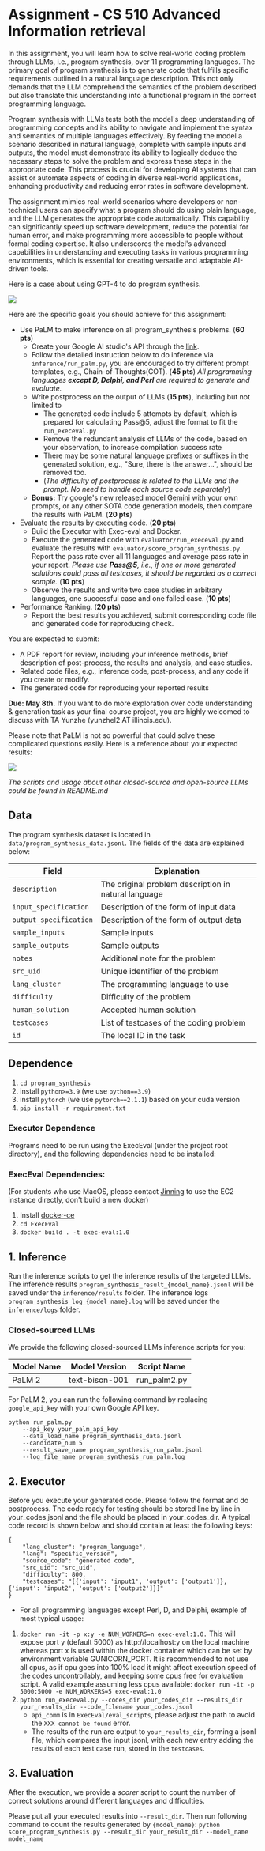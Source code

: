 # Assignment - CS 510 Advanced Information retrieval

In this assignment, you will learn how to solve real-world coding problem through LLMs, i.e., program synthesis, over 11 programming languages.  The primary goal of program synthesis is to generate code that fulfills specific requirements outlined in a natural language description. This not only demands that the LLM comprehend the semantics of the problem described but also translate this understanding into a functional program in the correct programming language.

Program synthesis with LLMs tests both the model's deep understanding of programming concepts and its ability to navigate and implement the syntax and semantics of multiple languages effectively. By feeding the model a scenario described in natural language, complete with sample inputs and outputs, the model must demonstrate its ability to logically deduce the necessary steps to solve the problem and express these steps in the appropriate code. This process is crucial for developing AI systems that can assist or automate aspects of coding in diverse real-world applications, enhancing productivity and reducing error rates in software development.

The assignment mimics real-world scenarios where developers or non-technical users can specify what a program should do using plain language, and the LLM generates the appropriate code automatically. This capability can significantly speed up software development, reduce the potential for human error, and make programming more accessible to people without formal coding expertise. It also underscores the model's advanced capabilities in understanding and executing tasks in various programming environments, which is essential for creating versatile and adaptable AI-driven tools.

Here is a case about using GPT-4 to do program synthesis.

<img src="../images/task_description.png">

Here are the specific goals you should achieve for this assignment:

- Use PaLM to make inference on all program_synthesis problems. (**60 pts**)
  - Create your Google AI studio's API through the [link](https://aistudio.google.com/app/apikey).
  - Follow the detailed instruction below to do inference via `inference/run_palm.py`, you are encouraged to try different prompt templates, e.g., Chain-of-Thoughts(COT). (**45 pts**) *All programming languages **except D, Delphi, and Perl** are required to generate and evaluate.* 
  - Write postprocess on the output of LLMs (**15 pts**), including but not limited to
    - The generated code include 5 attempts by default, which is prepared for calculating Pass@5, adjust the format to fit the `run_execeval.py`
    - Remove the redundant analysis of LLMs of the code, based on your observation, to increase compilation success rate
    - There may be some natural language prefixes or suffixes in the generated solution, e.g., "Sure, there is the answer...", should be removed too. 
    - (*The difficulty of postprocess is related to the LLMs and the prompt. No need to handle each source code separately*)
  - **Bonus:** Try google's new released model [Gemini](https://gemini.google.com/) with your own prompts, or any other SOTA code generation models, then compare the results with PaLM. (**20 pts**)
- Evaluate the results by executing code. (**20 pts**)
  - Build the Executor with Exec-eval and Docker. 
  - Execute the generated code with `evaluator/run_execeval.py` and evaluate the results with `evaluator/score_program_synthesis.py`. Report the pass rate over all 11 languages and average pass rate in your report. *Please use **Pass@5**, i.e., if one or more generated solutions could pass all testcases, it should be regarded as a correct sample.* (**10 pts**)
  - Observe the results and write two case studies in arbitrary languages, one successful case and one failed case. (**10 pts**) 
- Performance Ranking. (**20 pts**)
  - Report the best results you achieved, submit corresponding code file and generated code for reproducing check.

You are expected to submit:

- A PDF report for review, including your inference methods, brief description of post-process, the results and analysis, and case studies.
- Related code files, e.g., inference code, post-process, and any code if you create or modify.
- The generated code for reproducing your reported results

**Due: May 8th.**
If you want to do more exploration over code understanding & generation task as your final course project, you are highly welcomed to discuss with TA Yunzhe (yunzhel2 AT illinois.edu).


Please note that PaLM is not so powerful that could solve these complicated questions easily. Here is a reference about your expected results:

<img src="../images/performance.png">

*The scripts and usage about other closed-source and open-source LLMs could be found in README.md*

## Data
The program synthesis dataset is located in `data/program_synthesis_data.jsonl`. The fields of the data are explained below:

| Field                	| Explanation                                          	         |
|----------------------	|----------------------------------------------------------------|
| `description`          	| The original problem description in natural language 	         |
| `input_specification`  	| Description of the form of input data                	         |
| `output_specification` 	| Description of the form of output data               	         |
| `sample_inputs`        	| Sample inputs                                        	         |
| `sample_outputs`       	| Sample outputs                                       	         |
| `notes`                	| Additional note for the problem                              	 |
| `src_uid`              	| Unique identifier of the problem                     	         |
| `lang_cluster`         	| The programming language to use                      	         |
| `difficulty`           	| Difficulty of the problem                            	         |
| `human_solution`       	| Accepted human solution                              	         |
| `testcases`            	| List of testcases of the coding problem           	         |
| `id`                   	| The local ID in the task                             	         |

## Dependence 
1. `cd program_synthesis`
2. install `python>=3.9` (we use `python==3.9`)
3. install `pytorch` (we use `pytorch==2.1.1`) based on your cuda version
4. ``pip install -r requirement.txt``

### Executor Dependence

Programs need to be run using the ExecEval (under the project root directory), and the following dependencies need to be installed:

### ExecEval Dependencies: 
(For students who use MacOS, please contact [Jinning](https://campuswire.com/c/G09D13B5A/feed/277) to use the EC2 instance directly, don't build a new docker)
1. Install [docker-ce](https://docs.docker.com/engine/install/)
2. `cd ExecEval`
3. `docker build . -t exec-eval:1.0`

## 1. Inference
Run the inference scripts to get the inference results of the targeted LLMs. The inference results `program_synthesis_result_{model_name}.jsonl` will be saved under the `inference/results` folder. The inference logs `program_synthesis_log_{model_name}.log` will be saved under the `inference/logs` folder.

### Closed-sourced LLMs

We provide the following closed-sourced LLMs inference scripts for you:


| Model Name | Model Version      | Script Name  |
| ---------- | ------------------ | ------------ |
| PaLM 2     | text-bison-001     | run_palm2.py |

For PaLM 2, you can run the following command by replacing `google_api_key` with your own Google API key. 

```angular2html
python run_palm.py
    --api_key your_palm_api_key
    --data_load_name program_synthesis_data.jsonl
    --candidate_num 5
    --result_save_name program_synthesis_run_palm.jsonl
    --log_file_name program_synthesis_run_palm.log
```


## 2. Executor

Before you execute your generated code. Please follow the format and do postprocess. The code ready for testing should be stored line by line in your\_codes.jsonl and the file should be placed in your\_codes\_dir. A typical code record is shown below and should contain at least the following keys:

```
{
    "lang_cluster": "program_language",
    "lang": "specific_version",
    "source_code": "generated code",
    "src_uid": "src_uid",
    "difficulty": 800,
    "testcases": "[{'input': 'input1', 'output': ['output1']}, {'input': 'input2', 'output': ['output2']}]"
}
```

* For all programming languages except Perl, D, and Delphi, example of most typical usage:

1. `docker run -it -p x:y -e NUM_WORKERS=n exec-eval:1.0.` This will expose port y (default 5000) as http://localhost:y on the local machine whereas port x is used within the docker container which can be set by environment variable GUNICORN_PORT. It is recommended to not use all cpus, as if cpu goes into 100% load it might affect execution speed of the codes uncontrollably, and keeping some cpus free for evaluation script. A valid example assuming less cpus available: `docker run -it -p 5000:5000 -e NUM_WORKERS=5 exec-eval:1.0`
2. `python run_execeval.py --codes_dir your_codes_dir --results_dir your_results_dir --code_filename your_codes.jsonl`
    - `api_comm` is in `ExecEval/eval_scripts`, please adjust the path to avoid the `XXX cannot be found` error.
    - The results of the run are output to `your_results_dir`, forming a jsonl file, which compares the input jsonl, with each new entry adding the results of each test case run, stored in the `testcases`. 


## 3. Evaluation
After the execution, we provide a *scorer* script to count the number of correct solutions around different languages and difficulties. 

Please put all your executed results into `--result_dir`. Then run following command to count the results generated by `{model_name}`: `python score_program_synthesis.py --result_dir your_result_dir --model_name model_name`
